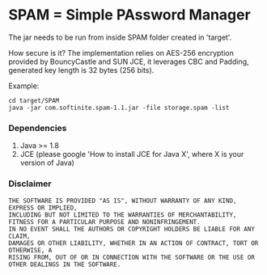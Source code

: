 # SPAM = Simple PAssword Manager 

The jar needs to be run from inside SPAM folder created in 'target'.

How secure is it?
The implementation relies on AES-256 encryption provided by BouncyCastle and SUN JCE,
it leverages CBC and Padding, generated key length is 32 bytes (256 bits).

Example:

```
cd target/SPAM
java -jar com.softinite.spam-1.1.jar -file storage.spam -list
```

### Dependencies
1. Java >= 1.8
2. JCE (please google 'How to install JCE for Java X', where X is your version of Java)

### Disclaimer
```
THE SOFTWARE IS PROVIDED "AS IS", WITHOUT WARRANTY OF ANY KIND, EXPRESS OR IMPLIED, 
INCLUDING BUT NOT LIMITED TO THE WARRANTIES OF MERCHANTABILITY, 
FITNESS FOR A PARTICULAR PURPOSE AND NONINFRINGEMENT. 
IN NO EVENT SHALL THE AUTHORS OR COPYRIGHT HOLDERS BE LIABLE FOR ANY CLAIM, 
DAMAGES OR OTHER LIABILITY, WHETHER IN AN ACTION OF CONTRACT, TORT OR OTHERWISE, A
RISING FROM, OUT OF OR IN CONNECTION WITH THE SOFTWARE OR THE USE OR OTHER DEALINGS IN THE SOFTWARE. 
```